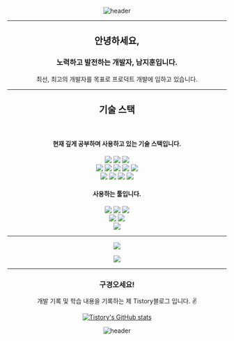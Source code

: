  
<div align="center", background-repeat="repeat">
 
  ![header](https://capsule-render.vercel.app/api?type=waving&color=168022&height=150&section=header&text=😊&fontSize=50&animation=fadeIn)

 </div>

<hr/>
<div align="center">
  <h2>안녕하세요,</h2>
  <h3>노력하고 발전하는 개발자, 남지훈입니다.</h3>
  <p>최선, 최고의 개발자를 목표로 프로덕트 개발에 임하고 있습니다.</p>
</div>
<hr/>
<div align="center">
  <h2>기술 스택</h2>
  <br/>
  <h4>현재 깊게 공부하며 사용하고 있는 기술 스택입니다.</h4>
    <img src="https://img.shields.io/badge/java-007396?style=for-the-badge&logo=java&logoColor=white"> 
    <img src="https://img.shields.io/badge/spring-6DB33F?style=for-the-badge&logo=spring&logoColor=white"> 
    <img src="https://img.shields.io/badge/springBoot-6DB33F?style=for-the-badge&logo=springBoot&logoColor=white"> 
  <br/>
    <img src="https://img.shields.io/badge/HTML5-e16553?style=for-the-badge&logo=HTML5&logoColor=white">
    <img src="https://img.shields.io/badge/css3-blue?style=for-the-badge&logo=css3&logoColor=white">
    <img src="https://img.shields.io/badge/JavaScript-yellow?style=for-the-badge&logo=JavaScript&logoColor=white">
    <img src="https://img.shields.io/badge/jquery-0769AD?style=for-the-badge&logo=jquery&logoColor=white">
    <img src="https://img.shields.io/badge/bootstrap-7952B3?style=for-the-badge&logo=bootstrap&logoColor=white">
    <br/>
    <img src="https://img.shields.io/badge/Oracle-e01414?style=for-the-badge&logo=oracle&logoColor=white">
    <img src="https://img.shields.io/badge/MySQL-skyblue?style=for-the-badge&logo=MySQL&logoColor=white">
    <img src="https://img.shields.io/badge/PostgreSQL-0055ff?style=for-the-badge&logo=PostgreSQL&logoColor=white">
    <img src="https://img.shields.io/badge/mariaDB-003545?style=for-the-badge&logo=mariaDB&logoColor=white"> 
  
  <h4>사용하는 툴입니다.</h4>
    <img src="https://img.shields.io/badge/Eclipse IDE-2c2056?style=flat&logo=EclipseIDE&logoColor=white"/>
    <img src="https://img.shields.io/badge/Visual Studio Code-45abf3?style=flat-square&logo=visualstudiocode&logoColor=white"/>
    <img src="https://img.shields.io/badge/IntelliJ IDEA-black?style=flat&logo=IntelliJ IDEA&logoColor=white"/>
    <br/>
  <img src="https://img.shields.io/badge/GitHub-333664?style=flat&logo=GitHub&logoColor=white"/>
  <img src="https://img.shields.io/badge/Notion-white?style=flat&logo=GitHub&logoColor=black"/>
      <br/>
  <img src="https://img.shields.io/badge/Postman-FF6C37?style=flat&logo=Postman&logoColor=white"/>
</div>
<hr/>

<p align="center">
  <a href="https://github.com/namji95">
    <img align="center" src="https://github-readme-stats.vercel.app/api/top-langs/?username=jazzyfact95&layout=compact&show_icons=true&show_owner=false&hide_title=true&theme=" />
  </a>
</p>
 
<p align="center">
  <a href="https://github.com/namji95">
    <img align="center" src="https://github-readme-stats.vercel.app/api?username=namji95&show_icons=true&include_all_commits=true&theme=" />
  </a>
</p>

<div align="center" style="text-align:center">

  <hr/>
      <h3> 구경오세요! </h3>
<p style="text-align:center"> 개발 기록 및 학습 내용을 기록하는 제 Tistory블로그 입니다. ✌ </p>

[![Tistory's GitHub stats](https://img.shields.io/badge/Tistory-FF6C37?style=flat&logo=Tistory&logoColor=white)](https://namji9507.tistory.com/)

</div>

<div align="center">

  ![header](https://capsule-render.vercel.app/api?type=waving&color=000000&height=100&section=header&&fontSize=22&animation=fadeIn)

</div>
